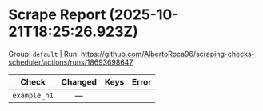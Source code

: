 # Scrape Report (2025-10-21T18:25:26.923Z)

Group: `default`  |  Run: https://github.com/AlbertoRoca96/scraping-checks-scheduler/actions/runs/18693698647

| Check | Changed | Keys | Error |
|---|:---:|:--|:--|
| `example_h1` | — |  |  |

